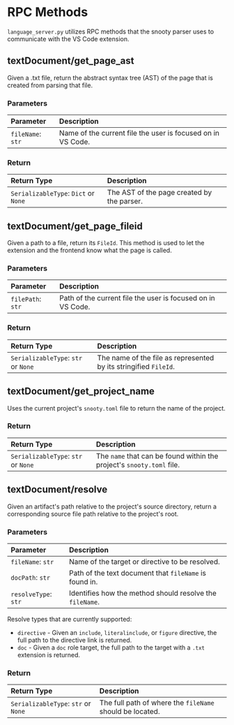# RPC Methods

`language_server.py` utilizes RPC methods that the snooty parser uses to communicate with the VS Code extension.

## textDocument/get_page_ast

Given a .txt file, return the abstract syntax tree (AST) of the page that is created from parsing that file.

### Parameters

| Parameter | Description |
| :--- | :--- |
| `fileName`: `str` | Name of the current file the user is focused on in VS Code. |

### Return

| Return Type | Description |
| :--- | :--- |
| `SerializableType`: `Dict` or `None` | The AST of the page created by the parser. |

## textDocument/get_page_fileid

Given a path to a file, return its `FileId`. This method is used to let the extension and the frontend know what the page is called.

### Parameters

| Parameter | Description |
| :--- | :--- |
| `filePath`: `str` | Path of the current file the user is focused on in VS Code. |

### Return

| Return Type | Description |
| :--- | :--- |
|`SerializableType`: `str` or `None` | The name of the file as represented by its stringified `FileId`. |

## textDocument/get_project_name

Uses the current project's `snooty.toml` file to return the name of the project.

### Return

| Return Type | Description |
| :--- | :--- |
| `SerializableType`: `str` or `None` | The `name` that can be found within the project's `snooty.toml` file. |

## textDocument/resolve

Given an artifact's path relative to the project's source directory, return a corresponding source file path relative to the project's root.

### Parameters

| Parameter | Description |
| :-- | :-- |
| `fileName`: `str` | Name of the target or directive to be resolved. |
| `docPath`: `str` | Path of the text document that `fileName` is found in. |
| `resolveType`: `str` | Identifies how the method should resolve the `fileName`. |

Resolve types that are currently supported:

- `directive` - Given an `include`, `literalinclude`, or `figure` directive, the full path to the directive link is returned.
- `doc` - Given a `doc` role target, the full path to the target with a `.txt` extension is returned.

### Return

| Return Type | Description |
| :--- | :--- |
| `SerializableType`: `str` or `None` | The full path of where the `fileName` should be located. |
